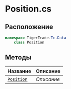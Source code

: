
# Position.cs
## Расположение
```csharp
namespace TigerTrade.Tc.Data  
    class Position
```

## Методы
| Название | Описание |
| --- | --- |
| [`Position`](./Методы/Position.md) | *Описание* |

